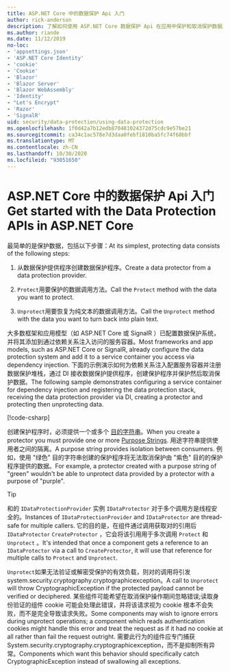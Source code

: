 ```yaml
---
title: ASP.NET Core 中的数据保护 Api 入门
author: rick-anderson
description: 了解如何使用 ASP.NET Core 数据保护 Api 在应用中保护和取消保护数据。
ms.author: riande
ms.date: 11/12/2019
no-loc:
- 'appsettings.json'
- 'ASP.NET Core Identity'
- 'cookie'
- 'Cookie'
- 'Blazor'
- 'Blazor Server'
- 'Blazor WebAssembly'
- 'Identity'
- "Let's Encrypt"
- 'Razor'
- 'SignalR'
uid: security/data-protection/using-data-protection
ms.openlocfilehash: 1f0d42a7b12edb870481024372d75cdc9e57be21
ms.sourcegitcommit: ca34c1ac578e7d3daa0febf1810ba5fc74f60bbf
ms.translationtype: MT
ms.contentlocale: zh-CN
ms.lasthandoff: 10/30/2020
ms.locfileid: "93051650"
---
```

# <a name="get-started-with-the-data-protection-apis-in-aspnet-core"></a><span data-ttu-id="52ecf-103">ASP.NET Core 中的数据保护 Api 入门</span><span class="sxs-lookup"><span data-stu-id="52ecf-103">Get started with the Data Protection APIs in ASP.NET Core</span></span>

<a name="security-data-protection-getting-started"></a>

<span data-ttu-id="52ecf-104">最简单的是保护数据，包括以下步骤：</span><span class="sxs-lookup"><span data-stu-id="52ecf-104">At its simplest, protecting data consists of the following steps:</span></span>

1. <span data-ttu-id="52ecf-105">从数据保护提供程序创建数据保护程序。</span><span class="sxs-lookup"><span data-stu-id="52ecf-105">Create a data protector from a data protection provider.</span></span>

2. <span data-ttu-id="52ecf-106">`Protect`用要保护的数据调用方法。</span><span class="sxs-lookup"><span data-stu-id="52ecf-106">Call the `Protect` method with the data you want to protect.</span></span>

3. <span data-ttu-id="52ecf-107">`Unprotect`用要恢复为纯文本的数据调用方法。</span><span class="sxs-lookup"><span data-stu-id="52ecf-107">Call the `Unprotect` method with the data you want to turn back into plain text.</span></span>

<span data-ttu-id="52ecf-108">大多数框架和应用模型（如 ASP.NET Core 或 SignalR ）已配置数据保护系统，并将其添加到通过依赖关系注入访问的服务容器。</span><span class="sxs-lookup"><span data-stu-id="52ecf-108">Most frameworks and app models, such as ASP.NET Core or SignalR, already configure the data protection system and add it to a service container you access via dependency injection.</span></span> <span data-ttu-id="52ecf-109">下面的示例演示如何为依赖关系注入配置服务容器并注册数据保护堆栈，通过 DI 接收数据保护提供程序，创建保护程序并保护然后取消保护数据。</span><span class="sxs-lookup"><span data-stu-id="52ecf-109">The following sample demonstrates configuring a service container for dependency injection and registering the data protection stack, receiving the data protection provider via DI, creating a protector and protecting then unprotecting data.</span></span>

[!code-csharp[](../../security/data-protection/using-data-protection/samples/protectunprotect.cs?highlight=26,34,35,36,37,38,39,40)]

<span data-ttu-id="52ecf-110">创建保护程序时，必须提供一个或多个 [目的字符串](xref:security/data-protection/consumer-apis/purpose-strings)。</span><span class="sxs-lookup"><span data-stu-id="52ecf-110">When you create a protector you must provide one or more [Purpose Strings](xref:security/data-protection/consumer-apis/purpose-strings).</span></span> <span data-ttu-id="52ecf-111">用途字符串提供使用者之间的隔离。</span><span class="sxs-lookup"><span data-stu-id="52ecf-111">A purpose string provides isolation between consumers.</span></span> <span data-ttu-id="52ecf-112">例如，使用 "绿色" 目的字符串创建的保护程序将无法取消保护由 "紫色" 目的的保护程序提供的数据。</span><span class="sxs-lookup"><span data-stu-id="52ecf-112">For example, a protector created with a purpose string of "green" wouldn't be able to unprotect data provided by a protector with a purpose of "purple".</span></span>

>[!TIP]
> <span data-ttu-id="52ecf-113">和的 `IDataProtectionProvider` 实例 `IDataProtector` 对于多个调用方是线程安全的。</span><span class="sxs-lookup"><span data-stu-id="52ecf-113">Instances of `IDataProtectionProvider` and `IDataProtector` are thread-safe for multiple callers.</span></span> <span data-ttu-id="52ecf-114">它的目的是，在组件通过调用获取对的引用后 `IDataProtector` `CreateProtector` ，它会将该引用用于多次调用 `Protect` 和 `Unprotect` 。</span><span class="sxs-lookup"><span data-stu-id="52ecf-114">It's intended that once a component gets a reference to an `IDataProtector` via a call to `CreateProtector`, it will use that reference for multiple calls to `Protect` and `Unprotect`.</span></span>
>
><span data-ttu-id="52ecf-115">`Unprotect`如果无法验证或解密受保护的有效负载，则对的调用将引发 system.security.cryptography.cryptographicexception。</span><span class="sxs-lookup"><span data-stu-id="52ecf-115">A call to `Unprotect` will throw CryptographicException if the protected payload cannot be verified or deciphered.</span></span> <span data-ttu-id="52ecf-116">某些组件可能希望在取消保护操作期间忽略错误;读取身份验证的组件 cookie 可能会处理此错误，并将该请求视为 cookie 根本不会失败，而不是完全导致请求失败。</span><span class="sxs-lookup"><span data-stu-id="52ecf-116">Some components may wish to ignore errors during unprotect operations; a component which reads authentication cookies might handle this error and treat the request as if it had no cookie at all rather than fail the request outright.</span></span> <span data-ttu-id="52ecf-117">需要此行为的组件应专门捕获 System.security.cryptography.cryptographicexception，而不是抑制所有异常。</span><span class="sxs-lookup"><span data-stu-id="52ecf-117">Components which want this behavior should specifically catch CryptographicException instead of swallowing all exceptions.</span></span>
